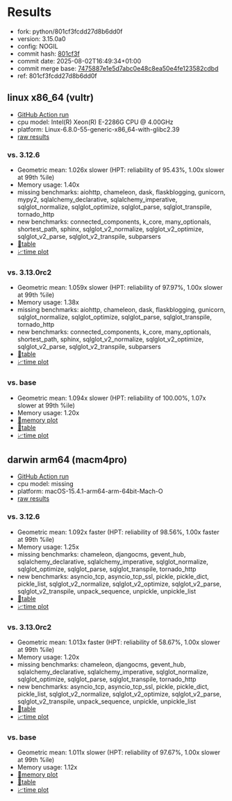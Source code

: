 # Results

- fork: python/801cf3fcdd27d8b6dd0f
- version: 3.15.0a0
- config: NOGIL
- commit hash: [801cf3f](https://github.com/python/cpython/commit/801cf3f)
- commit date: 2025-08-02T16:49:34+01:00
- commit merge base: [7475887e1e5d7abc0e48c8ea50e4fe123582cdbd](https://github.com/python/cpython/commit/7475887e1e5d7abc0e48c8ea50e4fe123582cdbd)
- ref: 801cf3fcdd27d8b6dd0f

## linux x86_64 (vultr)

- [GitHub Action run](https://github.com/facebookexperimental/free-threading-benchmarking/actions/runs/16699144340)
- cpu model: Intel(R) Xeon(R) E-2286G CPU @ 4.00GHz
- platform: Linux-6.8.0-55-generic-x86_64-with-glibc2.39
- [raw results](bm-20250802-vultr-x86_64-python-801cf3fcdd27d8b6dd0f-3.15.0a0-801cf3f.json)

### vs. 3.12.6

- Geometric mean: 1.026x slower (HPT: reliability of 95.43%, 1.00x slower at 99th %ile)
- Memory usage: 1.40x
- missing benchmarks: aiohttp, chameleon, dask, flaskblogging, gunicorn, mypy2, sqlalchemy_declarative, sqlalchemy_imperative, sqlglot_normalize, sqlglot_optimize, sqlglot_parse, sqlglot_transpile, tornado_http
- new benchmarks: connected_components, k_core, many_optionals, shortest_path, sphinx, sqlglot_v2_normalize, sqlglot_v2_optimize, sqlglot_v2_parse, sqlglot_v2_transpile, subparsers
- [📄table](bm-20250802-vultr-x86_64-python-801cf3fcdd27d8b6dd0f-3.15.0a0-801cf3f-vs-3.12.6.md)
- [📈time plot](bm-20250802-vultr-x86_64-python-801cf3fcdd27d8b6dd0f-3.15.0a0-801cf3f-vs-3.12.6.svg)

### vs. 3.13.0rc2

- Geometric mean: 1.059x slower (HPT: reliability of 97.97%, 1.00x slower at 99th %ile)
- Memory usage: 1.38x
- missing benchmarks: aiohttp, chameleon, dask, flaskblogging, gunicorn, sqlglot_normalize, sqlglot_optimize, sqlglot_parse, sqlglot_transpile, tornado_http
- new benchmarks: connected_components, k_core, many_optionals, shortest_path, sphinx, sqlglot_v2_normalize, sqlglot_v2_optimize, sqlglot_v2_parse, sqlglot_v2_transpile, subparsers
- [📄table](bm-20250802-vultr-x86_64-python-801cf3fcdd27d8b6dd0f-3.15.0a0-801cf3f-vs-3.13.0rc2.md)
- [📈time plot](bm-20250802-vultr-x86_64-python-801cf3fcdd27d8b6dd0f-3.15.0a0-801cf3f-vs-3.13.0rc2.svg)

### vs. base

- Geometric mean: 1.094x slower (HPT: reliability of 100.00%, 1.07x slower at 99th %ile)
- Memory usage: 1.20x
- [🧠memory plot](bm-20250802-vultr-x86_64-python-801cf3fcdd27d8b6dd0f-3.15.0a0-801cf3f-vs-base-mem.svg)
- [📄table](bm-20250802-vultr-x86_64-python-801cf3fcdd27d8b6dd0f-3.15.0a0-801cf3f-vs-base.md)
- [📈time plot](bm-20250802-vultr-x86_64-python-801cf3fcdd27d8b6dd0f-3.15.0a0-801cf3f-vs-base.svg)

## darwin arm64 (macm4pro)

- [GitHub Action run](https://github.com/facebookexperimental/free-threading-benchmarking/actions/runs/16699144340)
- cpu model: missing
- platform: macOS-15.4.1-arm64-arm-64bit-Mach-O
- [raw results](bm-20250802-macm4pro-arm64-python-801cf3fcdd27d8b6dd0f-3.15.0a0-801cf3f.json)

### vs. 3.12.6

- Geometric mean: 1.092x faster (HPT: reliability of 98.56%, 1.00x faster at 99th %ile)
- Memory usage: 1.25x
- missing benchmarks: chameleon, djangocms, gevent_hub, sqlalchemy_declarative, sqlalchemy_imperative, sqlglot_normalize, sqlglot_optimize, sqlglot_parse, sqlglot_transpile, tornado_http
- new benchmarks: asyncio_tcp, asyncio_tcp_ssl, pickle, pickle_dict, pickle_list, sqlglot_v2_normalize, sqlglot_v2_optimize, sqlglot_v2_parse, sqlglot_v2_transpile, unpack_sequence, unpickle, unpickle_list
- [📄table](bm-20250802-macm4pro-arm64-python-801cf3fcdd27d8b6dd0f-3.15.0a0-801cf3f-vs-3.12.6.md)
- [📈time plot](bm-20250802-macm4pro-arm64-python-801cf3fcdd27d8b6dd0f-3.15.0a0-801cf3f-vs-3.12.6.svg)

### vs. 3.13.0rc2

- Geometric mean: 1.013x faster (HPT: reliability of 58.67%, 1.00x slower at 99th %ile)
- Memory usage: 1.20x
- missing benchmarks: chameleon, djangocms, gevent_hub, sqlalchemy_declarative, sqlalchemy_imperative, sqlglot_normalize, sqlglot_optimize, sqlglot_parse, sqlglot_transpile, tornado_http
- new benchmarks: asyncio_tcp, asyncio_tcp_ssl, pickle, pickle_dict, pickle_list, sqlglot_v2_normalize, sqlglot_v2_optimize, sqlglot_v2_parse, sqlglot_v2_transpile, unpack_sequence, unpickle, unpickle_list
- [📄table](bm-20250802-macm4pro-arm64-python-801cf3fcdd27d8b6dd0f-3.15.0a0-801cf3f-vs-3.13.0rc2.md)
- [📈time plot](bm-20250802-macm4pro-arm64-python-801cf3fcdd27d8b6dd0f-3.15.0a0-801cf3f-vs-3.13.0rc2.svg)

### vs. base

- Geometric mean: 1.011x slower (HPT: reliability of 97.67%, 1.00x slower at 99th %ile)
- Memory usage: 1.12x
- [🧠memory plot](bm-20250802-macm4pro-arm64-python-801cf3fcdd27d8b6dd0f-3.15.0a0-801cf3f-vs-base-mem.svg)
- [📄table](bm-20250802-macm4pro-arm64-python-801cf3fcdd27d8b6dd0f-3.15.0a0-801cf3f-vs-base.md)
- [📈time plot](bm-20250802-macm4pro-arm64-python-801cf3fcdd27d8b6dd0f-3.15.0a0-801cf3f-vs-base.svg)

